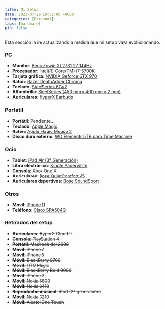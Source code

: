```yaml
---
title: Mi Setup
date: 2023-07-26 10:52:00 +0000
categories: [Personal]
tags: [hardware]
pin: false
---
```

Esta sección la iré actualizando a medida que mi setup vaya evolucionando.

### PC
- **Monitor**: [Benq Zowie XL2731 27 144Hz](https://amzn.to/3KgiclR)
- **Procesador**: [Intel(R) Core(TM) i7-6700K](https://amzn.to/3ObFMRT)
- **Tarjeta gráfica**: [NVIDIA Geforce GTX 970](https://amzn.to/43MLK1s)
- **Ratón**: [Razer DeathAdder Chroma](https://amzn.to/3Qh8dAD)
- **Teclado**: [SteelSeries 6Gv2](https://amzn.to/44KgHVw)
- **Alfombrilla**: [SteelSeries (450 mm x 400 mm x 2 mm)](https://amzn.to/43CFMjK)
- **Auriculares**: [HyperX Earbuds](https://amzn.to/450b2Kp)

### Portátil
- **Portátil**: Pendiente...
- **Teclado**: [Apple Magic](https://amzn.to/43JUO7p)
- **Ratón**: [Apple Magic Mouse 2](https://amzn.to/3QgXHJE)
- **Disco duro externo**: [WD Elements 5TB para Time Machine](https://amzn.to/3rIgpjk)

### Ocio
- **Tablet**: [iPad Air (3ª Generación)](https://amzn.to/478SklG)
- **Libro electrónico**: [Kindle Paperwhite](https://amzn.to/3q8hv7y)
- **Consola**: [Xbox One X](https://amzn.to/451romd)
- **Auriculares**: [Bose QuietComfort 45](https://amzn.to/3OaZf5j)
- **Auriculares deportivos**: [Bose SoundSport](https://amzn.to/3rMDUrt)

### Otros
- **Móvil**: [iPhone 11](https://amzn.to/3OdE82e)
- **Teléfono**: [Cisco SPA504G](https://amzn.to/3rGiiwN)

### Retirados del setup
- **~~Auriculares~~**~~: HyperX Cloud II~~
- **~~Consola~~**~~: PlayStation 4~~
- **~~Portátil~~**~~: Macbook del 2008~~
- **~~Móvil~~**~~: iPhone 7~~
- **~~Móvil~~**~~: iPhone 5~~
- **~~Móvil~~**~~: BlackBerry 9700~~
- **~~Móvil~~**~~: HTC Magic~~
- **~~Móvil~~**~~: BlackBerry Bold 9000~~
- **~~Móvil~~**~~: iPhone 2~~
- **~~Móvil~~**~~: Nokia 6600~~
- **~~Móvil~~**~~: Nokia 3410~~
- **~~Reproductor musical~~**~~: iPod (2ª generación)~~
- **~~Móvil~~**~~: Nokia 3210~~
- **~~Móvil~~**~~: Alcatel One Touch~~
